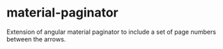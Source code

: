 # material-paginator
Extension of angular material paginator to include a set of page numbers between the arrows.
